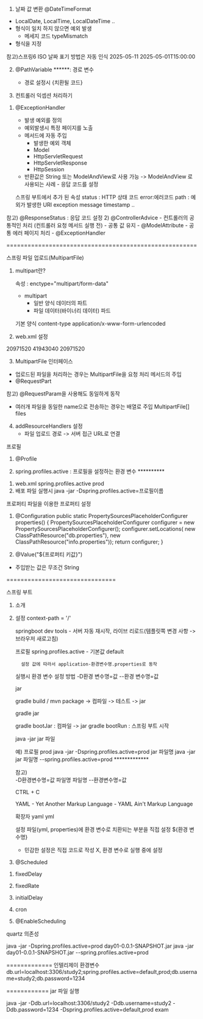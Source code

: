 
1. 날짜 값 변환
@DateTimeFormat 
- LocalDate, LocalTime, LocalDateTime ..
- 형식이 일치 하지 않으면 예외 발생 
	- 메세지 코드 typeMismatch
- 형식을 지정

참고)스프링6
    ISO 날짜 표기 방법은 자동 인식
    2025-05-11
    2025-05-01T15:00:00

2. @PathVariable ******: 경로 변수 
    - 경로 설정시 {치환될 코드}

3. 컨트롤러 익셉션 처리하기
1) @ExceptionHandler
	- 발생 예외를 정의 
	- 예외발생시 특정 페이지를 노출 
	- 메서드에 자동 주입 
		- 발생한 예외 객체
		- Model 
		- HttpServletRequest
		- HttpServletResponse 
		- HttpSession 
	- 반환값은 String 또는 ModelAndView로 사용 가능
    -> ModelAndView 로 사용되는 사례 - 응답 코드를 설정

	스프링 부트에서 추가 된 속성 
	status : HTTP 상태 코드 
	error:에러코드
	path : 예외가 발생한 URI
	exception
	message 
	timestamp
	..

참고) 
@ResponseStatus : 응답 코드 설정
2) @ControllerAdvice
	- 컨트롤러의 공통적인 처리 (컨트롤러 요청 메서드 실행 전)
	- 공통 값 유지 - @ModelAttribute
	- 공통 에러 페이지 처리 - @ExceptionHandler 
	

======================================================

스프링 파일 업로드(MultipartFile)
1. multipart란?
	<form> 속성 : enctype="multipart/form-data"
	
	- multipart 
		- 일반 양식 데이터의 파트 
		- 파일 데이터(바이너리 데이터) 파드 

	기본 양식 content-type 
		application/x-www-form-urlencoded

2. web.xml 설정 
<multipart-config>
	<max-file-size>20971520</max-file-size> <!--  1MB * 20 -->
    <max-request-size>41943040</max-request-size> <!-- 40MB -->
    <file-size-threshold>20971520</file-size-threshold>
</multipart-config>

3. MultipartFile 인터페이스
- 업로드된 파일을 처리하는 경우는 MultipartFile을 요청 처리 메서드의 주입
- @RequestPart

참고) @RequestParam을 사용해도 동일하게 동작
- 여러개 파일을 동일한 name으로 전송하는 경우는 배열로 주입
   MultipartFile[] files

4. addResourceHandlers 설정
	- 파일 업로드 경로 -> 서버 접근 URL로 연결 
	
프로필
1. @Profile

2. spring.profiles.active : 프로필을 설정하는 환경 변수 **********
1) web.xml 
        <init-param>
            <param-name>spring.profiles.active</param-name>
            <param-value>prod</param-value>
        </init-param>
2) 배포 파일 실행시 
java -jar -Dspring.profiles.active=프로필이름 

프로퍼티 파일을 이용한 프로퍼티 설정

1. @Configuration
public static PropertySourcesPlaceholderConfigurer properties() {
		PropertySourcesPlaceholderConfigurer configurer = new PropertySourcesPlaceholderConfigurer();
		configurer.setLocations(
				new ClassPathResource("db.properties"),
				new ClassPathResource("info.properties"));
		return configurer;
}

2. @Value("${프로퍼티 키값}")
- 주입받는 값은 무조건 String


===============================



스프링 부트 
1. 소개 
	
2. 설정 
	context-path = '/'
	
	springboot dev tools -  서버 자동 재시작, 라이브 리로드(템플릿쪽 변경 사항 -> 브라우저 새로고침)
	
	
	프로필 
	spring.profiles.active
		 - 기본값 default 
		 
		 설정 값에 따라서 application-환경변수명.properties로 동작 
		 
	실행시 환경 변수 설정 방법 
		-D환경 변수명=값
		--환경 변수명=값
	
	
	jar 
	
	gradle build  / mvn package
		-> 컴파일 -> 테스트 -> jar 
	
	gradle jar
	
	gradle bootJar : 컴파일 -> jar 
	gradle bootRun : 스프링 부트 시작
	
	java -jar jar 파일 
	
	예) 프로필 prod 
	java -jar -Dspring.profiles.active=prod jar 파일명 
	java -jar  jar 파일명 --spring.profiles.active=prod  *************
	
    참고)  
        -D환경변수명=값 파일명
        파일명 --환경변수명=값

	CTRL + C 
	
	YAML - Yet Another Markup Language
			- YAML Ain't Markup Language
	
	확장자
	yaml
	yml
	
	설정 파일(yml, properties)에 환경 변수로 치환되는 부분을 직접 설정 
	${환경 변수명}
	- 민감한 설정은 직접 코드로 작성 X, 환경 변수로 실행 중에 설정
	
3. @Scheduled
1) fixedDelay











2) fixedRate
3) initialDelay
4) cron
5) @EnableScheduling 

quartz 의존성

java -jar  -Dspring.profiles.active=prod day01-0.0.1-SNAPSHOT.jar
java -jar  day01-0.0.1-SNAPSHOT.jar --spring.profiles.active=prod



=============
인텔리제이 환경변수
db.url=localhost:3306/study2;spring.profiles.active=default,prod;db.username=study2;db.password=1234


============
jar 파일 실행

java -jar -Ddb.url=localhost:3306/study2 -Ddb.username=study2 -Ddb.password=1234 -Dspring.profiles.active=default,prod exam